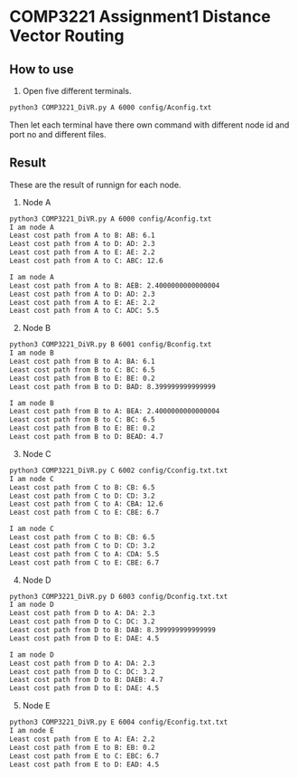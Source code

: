 # COMP3221 Assignment1 Distance Vector Routing

## How to use
1. Open five different terminals. 
```bash
python3 COMP3221_DiVR.py A 6000 config/Aconfig.txt
```
Then let each terminal have there own command with different node id and port no and different files. 

## Result

These are the result of runnign for each node. 

1. Node A
```bash
python3 COMP3221_DiVR.py A 6000 config/Aconfig.txt
I am node A
Least cost path from A to B: AB: 6.1
Least cost path from A to D: AD: 2.3
Least cost path from A to E: AE: 2.2
Least cost path from A to C: ABC: 12.6

I am node A
Least cost path from A to B: AEB: 2.4000000000000004
Least cost path from A to D: AD: 2.3
Least cost path from A to E: AE: 2.2
Least cost path from A to C: ADC: 5.5
```

2. Node B
```bash
python3 COMP3221_DiVR.py B 6001 config/Bconfig.txt
I am node B
Least cost path from B to A: BA: 6.1
Least cost path from B to C: BC: 6.5
Least cost path from B to E: BE: 0.2
Least cost path from B to D: BAD: 8.399999999999999

I am node B
Least cost path from B to A: BEA: 2.4000000000000004
Least cost path from B to C: BC: 6.5
Least cost path from B to E: BE: 0.2
Least cost path from B to D: BEAD: 4.7
```

3. Node C
```bash
python3 COMP3221_DiVR.py C 6002 config/Cconfig.txt.txt
I am node C
Least cost path from C to B: CB: 6.5
Least cost path from C to D: CD: 3.2
Least cost path from C to A: CBA: 12.6
Least cost path from C to E: CBE: 6.7

I am node C
Least cost path from C to B: CB: 6.5
Least cost path from C to D: CD: 3.2
Least cost path from C to A: CDA: 5.5
Least cost path from C to E: CBE: 6.7
```


4. Node D
```bash
python3 COMP3221_DiVR.py D 6003 config/Dconfig.txt.txt
I am node D
Least cost path from D to A: DA: 2.3
Least cost path from D to C: DC: 3.2
Least cost path from D to B: DAB: 8.399999999999999
Least cost path from D to E: DAE: 4.5

I am node D
Least cost path from D to A: DA: 2.3
Least cost path from D to C: DC: 3.2
Least cost path from D to B: DAEB: 4.7
Least cost path from D to E: DAE: 4.5
```


5. Node E
```bash
python3 COMP3221_DiVR.py E 6004 config/Econfig.txt.txt
I am node E
Least cost path from E to A: EA: 2.2
Least cost path from E to B: EB: 0.2
Least cost path from E to C: EBC: 6.7
Least cost path from E to D: EAD: 4.5
```

